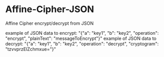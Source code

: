# Affine-Cipher-JSON
Affine Cipher encrypt/decrypt from JSON

example of JSON data to encrypt: "{"a": "key1", "b": "key2", "operation": "encrypt", "plainText": "messageToEncrypt"}"
example of JSON data to decrypt: "{"a": "key1", "b": "key2", "operation": "decrypt", "cryptogram": "tzvvprzElZchmxue="}"

